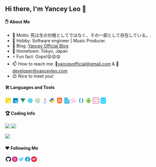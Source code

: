 ## Hi there, I'm Yancey Leo 👋

<!--
**YanceyOfficial/YanceyOfficial** is a ✨ _special_ ✨ repository because its `README.md` (this file) appears on your GitHub profile.

Here are some ideas to get you started:

- 🔭 I’m currently working on ...
- 🌱 I’m currently learning ...
- 👯 I’m looking to collaborate on ...
- 🔭 I'm currently working on ...
- 🤔 I’m looking for help with ...
- 💬 Ask me about ...
- 📫 How to reach me: ...
- 😄 Pronouns: ...
- ⚡ Fun fact: ...
-->

#### :raised_hand: About Me

- 🌟 Motto: 死は生の対極としてではなく、その一部として存在している。.
- 🌱 Hobby: Software engineer | Music Producer.
- 🤟 Blog: [Yancey Official Blog](https://www.yanceyleo.com)
- 🏡 Hometown: Tokyo, Japan
- ⚡ Fun fact: Oops!😝😝😝
- 📫 How to reach me: 💌yanceyofficial@gmail.com & 💌developer@yanceyleo.com
- 😊 Nice to meet you!

#### 🛠 Languages and Tools

<p>
  <code><img height="20" src="./assets/JavaScript.png"></code>
  <code><img height="20" src="./assets/typescript.png"></code>
  <code><img height="20" src="./assets/Vue.png"></code>
  <code><img height="20" src="./assets/react.png"></code>
  <code><img height="20" src="./assets/nodejs.png"></code>
  <code><img height="20" src="./assets/java.png"></code>
  <code><img height="20" src="./assets/python.png"></code>
  <code><img height="20" src="./assets/html.png"></code>
  <code><img height="20" src="./assets/css.png"></code>
  <code><img height="20" src="./assets/scss.png"></code>
  <code><img height="20" src="./assets/less.png"></code>
  <code><img height="20" src="./assets/android.png"></code>
  <code><img height="20" src="./assets/c.png"></code>
  <code><img height="20" src="./assets/sql.png"></code>
</p>
  
#### :trophy: Coding Info

<p>
  <img height="186em" src="https://github-readme-stats.vercel.app/api?username=YanceyOfficial&show_icons=true&theme=gruvbox&include_all_commits=true&show_owner=true"/>
  <img height="186em" src="https://github-readme-stats.anuraghazra1.vercel.app/api/top-langs/?username=YanceyOfficial&hide=css,html,scss,less,stylus&langs_count=10&layout=compact&theme=gruvbox"/>
</p>

<p>
  <img height="286em" src="https://activity-graph.herokuapp.com/graph?username=YanceyOfficial&theme=xcode"/>
</p>

#### :hearts: Following Me

<a href="https://github.com/YanceyOfficial">
  <img align="left" alt="YanceyOfficial | GitHub" width="21px" height="20" src="./assets/github.svg" /></a>
<a href="https://www.instagram.com">
  <img align="left" alt="YanceyOfficial | Instagram" width="21px" height="20" src="./assets/instagram.svg" /></a>
<a href="https://twitter.com/YanceyOfficial">
  <img align="left" alt="YanceyOfficial | Twitter" width="21px" height="20" src="./assets/twitter.svg" /></a>
<a href="https://www.facebook.com">
  <img align="left" alt="YanceyOfficial | Weibo" width="21px" height="20" src="./assets/facebook.svg" /></a>
<a href="https://weibo.com">
  <img align="left" alt="YanceyOfficial | Weibo" width="21px" height="20" src="./assets/weibo.svg" /></a>
